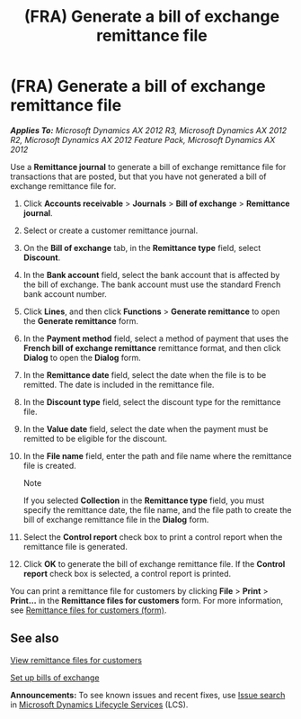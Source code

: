 ﻿---
title: (FRA) Generate a bill of exchange remittance file
TOCTitle: (FRA) Generate a bill of exchange remittance file
ms:assetid: f6ee8359-2083-43a9-9a1c-0430acae76fe
ms:mtpsurl: https://technet.microsoft.com/en-us/library/Gg243292(v=AX.60)
ms:contentKeyID: 36060021
ms.date: 04/25/2014
mtps_version: v=AX.60
---

# (FRA) Generate a bill of exchange remittance file 


_**Applies To:** Microsoft Dynamics AX 2012 R3, Microsoft Dynamics AX 2012 R2, Microsoft Dynamics AX 2012 Feature Pack, Microsoft Dynamics AX 2012_

Use a **Remittance journal** to generate a bill of exchange remittance file for transactions that are posted, but that you have not generated a bill of exchange remittance file for.

1.  Click **Accounts receivable** \> **Journals** \> **Bill of exchange** \> **Remittance journal**.

2.  Select or create a customer remittance journal.

3.  On the **Bill of exchange** tab, in the **Remittance type** field, select **Discount**.

4.  In the **Bank account** field, select the bank account that is affected by the bill of exchange. The bank account must use the standard French bank account number.

5.  Click **Lines**, and then click **Functions** \> **Generate remittance** to open the **Generate remittance** form.

6.  In the **Payment method** field, select a method of payment that uses the **French bill of exchange remittance** remittance format, and then click **Dialog** to open the **Dialog** form.

7.  In the **Remittance date** field, select the date when the file is to be remitted. The date is included in the remittance file.

8.  In the **Discount type** field, select the discount type for the remittance file.

9.  In the **Value date** field, select the date when the payment must be remitted to be eligible for the discount.

10. In the **File name** field, enter the path and file name where the remittance file is created.
    

    > [!NOTE]
    > <P>If you selected <STRONG>Collection</STRONG> in the <STRONG>Remittance type</STRONG> field, you must specify the remittance date, the file name, and the file path to create the bill of exchange remittance file in the <STRONG>Dialog</STRONG> form.</P>



11. Select the **Control report** check box to print a control report when the remittance file is generated.

12. Click **OK** to generate the bill of exchange remittance file. If the **Control report** check box is selected, a control report is printed.

You can print a remittance file for customers by clicking **File** \> **Print** \> **Print…** in the **Remittance files for customers** form. For more information, see [Remittance files for customers (form)](https://technet.microsoft.com/en-us/library/aa596345\(v=ax.60\)).

## See also

[View remittance files for customers](view-remittance-files-for-customers.md)

[Set up bills of exchange](set-up-bills-of-exchange.md)

  
**Announcements:** To see known issues and recent fixes, use [Issue search](http://go.microsoft.com/fwlink/?linkid=389258) in [Microsoft Dynamics Lifecycle Services](http://go.microsoft.com/fwlink/?linkid=306505) (LCS).

